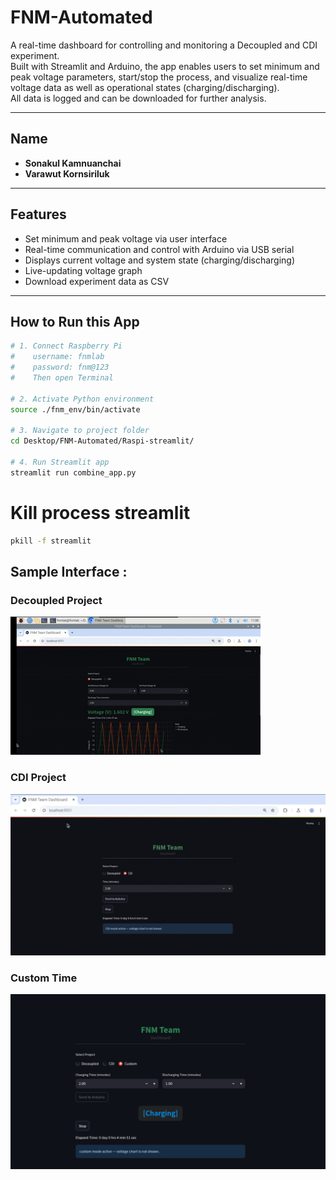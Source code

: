 # FNM-Automated

A real-time dashboard for controlling and monitoring a Decoupled and CDI experiment.  
Built with Streamlit and Arduino, the app enables users to set minimum and peak voltage parameters, start/stop the process, and visualize real-time voltage data as well as operational states (charging/discharging).  
All data is logged and can be downloaded for further analysis.

---

## Name
- **Sonakul Kamnuanchai**
- **Varawut Kornsiriluk**

---

## Features
- Set minimum and peak voltage via user interface
- Real-time communication and control with Arduino via USB serial
- Displays current voltage and system state (charging/discharging)
- Live-updating voltage graph
- Download experiment data as CSV

---

## How to Run this App

```bash
# 1. Connect Raspberry Pi
#    username: fnmlab
#    password: fnm@123
#    Then open Terminal

# 2. Activate Python environment
source ./fnm_env/bin/activate

# 3. Navigate to project folder
cd Desktop/FNM-Automated/Raspi-streamlit/

# 4. Run Streamlit app
streamlit run combine_app.py
```

# Kill process streamlit
```bash
pkill -f streamlit
```

## Sample Interface :
### Decoupled Project
![Demo](assets/decoupled.gif)

### CDI Project
![App Screenshot](assets/cdi_cap.jpg)

### Custom Time
![App Screenshot](assets/custom.PNG)